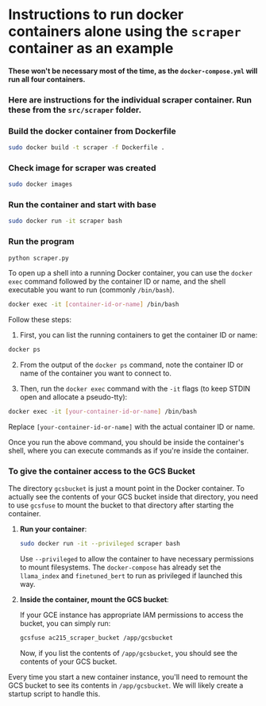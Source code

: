 # Instructions to run docker containers alone using the `scraper` container as an example

#### These won't be necessary most of the time, as the `docker-compose.yml` will run all four containers.

### Here are instructions for the individual scraper container. Run these from the `src/scraper` folder.

### Build the docker container from Dockerfile

```sh
sudo docker build -t scraper -f Dockerfile .
```

### Check image for scraper was created
```sh
sudo docker images
```

### Run the container and start with base
```sh
sudo docker run -it scraper bash
```

### Run the program
```sh
python scraper.py
```
To open up a shell into a running Docker container, you can use the `docker exec` command followed by the container ID or name, and the shell executable you want to run (commonly `/bin/bash`).

```sh
docker exec -it [container-id-or-name] /bin/bash
```

Follow these steps:

1. First, you can list the running containers to get the container ID or name:

```sh
docker ps
```

2. From the output of the `docker ps` command, note the container ID or name of the container you want to connect to.

3. Then, run the `docker exec` command with the `-it` flags (to keep STDIN open and allocate a pseudo-tty):

```sh
docker exec -it [your-container-id-or-name] /bin/bash
```

Replace `[your-container-id-or-name]` with the actual container ID or name.

Once you run the above command, you should be inside the container's shell, where you can execute commands as if you're inside the container.

### To give the container access to the GCS Bucket

The directory `gcsbucket` is just a mount point in the Docker container. To actually see the contents of your GCS bucket inside that directory, you need to use `gcsfuse` to mount the bucket to that directory after starting the container.

1. **Run your container**:

    ```bash
    sudo docker run -it --privileged scraper bash
    ```

    Use `--privileged` to allow the container to have necessary permissions to mount filesystems. The `docker-compose` has already set the `llama_index` and `finetuned_bert` to run as privileged if launched this way.

2. **Inside the container, mount the GCS bucket**:

    If your GCE instance has appropriate IAM permissions to access the bucket, you can simply run:

    ```bash
    gcsfuse ac215_scraper_bucket /app/gcsbucket
    ```

    Now, if you list the contents of `/app/gcsbucket`, you should see the contents of your GCS bucket.

Every time you start a new container instance, you'll need to remount the GCS bucket to see its contents in `/app/gcsbucket`. We will likely create a startup script to handle this.